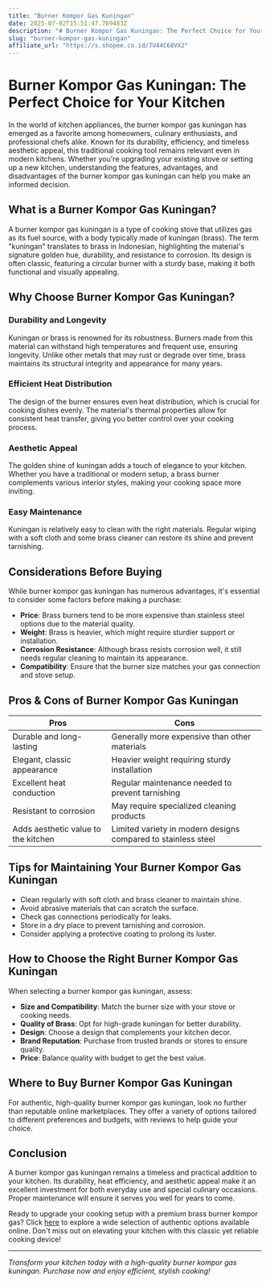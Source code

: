 ```yaml
---
title: "Burner Kompor Gas Kuningan"
date: 2025-07-02T15:51:47.769483Z
description: "# Burner Kompor Gas Kuningan: The Perfect Choice for Your Kitchen..."
slug: "burner-kompor-gas-kuningan"
affiliate_url: "https://s.shopee.co.id/7V44C68VX2"
---
```

# Burner Kompor Gas Kuningan: The Perfect Choice for Your Kitchen

In the world of kitchen appliances, the burner kompor gas kuningan has emerged as a favorite among homeowners, culinary enthusiasts, and professional chefs alike. Known for its durability, efficiency, and timeless aesthetic appeal, this traditional cooking tool remains relevant even in modern kitchens. Whether you're upgrading your existing stove or setting up a new kitchen, understanding the features, advantages, and disadvantages of the burner kompor gas kuningan can help you make an informed decision.

## What is a Burner Kompor Gas Kuningan?

A burner kompor gas kuningan is a type of cooking stove that utilizes gas as its fuel source, with a body typically made of kuningan (brass). The term "kuningan" translates to brass in Indonesian, highlighting the material's signature golden hue, durability, and resistance to corrosion. Its design is often classic, featuring a circular burner with a sturdy base, making it both functional and visually appealing.

## Why Choose Burner Kompor Gas Kuningan?

### Durability and Longevity

Kuningan or brass is renowned for its robustness. Burners made from this material can withstand high temperatures and frequent use, ensuring longevity. Unlike other metals that may rust or degrade over time, brass maintains its structural integrity and appearance for many years.

### Efficient Heat Distribution

The design of the burner ensures even heat distribution, which is crucial for cooking dishes evenly. The material's thermal properties allow for consistent heat transfer, giving you better control over your cooking process.

### Aesthetic Appeal

The golden shine of kuningan adds a touch of elegance to your kitchen. Whether you have a traditional or modern setup, a brass burner complements various interior styles, making your cooking space more inviting.

### Easy Maintenance

Kuningan is relatively easy to clean with the right materials. Regular wiping with a soft cloth and some brass cleaner can restore its shine and prevent tarnishing.

## Considerations Before Buying

While burner kompor gas kuningan has numerous advantages, it's essential to consider some factors before making a purchase:

- **Price**: Brass burners tend to be more expensive than stainless steel options due to the material quality.
- **Weight**: Brass is heavier, which might require sturdier support or installation.
- **Corrosion Resistance**: Although brass resists corrosion well, it still needs regular cleaning to maintain its appearance.
- **Compatibility**: Ensure that the burner size matches your gas connection and stove setup.

## Pros & Cons of Burner Kompor Gas Kuningan

| **Pros**                               | **Cons**                                     |
|----------------------------------------|----------------------------------------------|
| Durable and long-lasting             | Generally more expensive than other materials |
| Elegant, classic appearance           | Heavier weight requiring sturdy installation |
| Excellent heat conduction             | Regular maintenance needed to prevent tarnishing |
| Resistant to corrosion                | May require specialized cleaning products |
| Adds aesthetic value to the kitchen  | Limited variety in modern designs compared to stainless steel |

## Tips for Maintaining Your Burner Kompor Gas Kuningan

- Clean regularly with soft cloth and brass cleaner to maintain shine.
- Avoid abrasive materials that can scratch the surface.
- Check gas connections periodically for leaks.
- Store in a dry place to prevent tarnishing and corrosion.
- Consider applying a protective coating to prolong its luster.

## How to Choose the Right Burner Kompor Gas Kuningan

When selecting a burner kompor gas kuningan, assess:

- **Size and Compatibility**: Match the burner size with your stove or cooking needs.
- **Quality of Brass**: Opt for high-grade kuningan for better durability.
- **Design**: Choose a design that complements your kitchen decor.
- **Brand Reputation**: Purchase from trusted brands or stores to ensure quality.
- **Price**: Balance quality with budget to get the best value.

## Where to Buy Burner Kompor Gas Kuningan

For authentic, high-quality burner kompor gas kuningan, look no further than reputable online marketplaces. They offer a variety of options tailored to different preferences and budgets, with reviews to help guide your choice.

## Conclusion

A burner kompor gas kuningan remains a timeless and practical addition to your kitchen. Its durability, heat efficiency, and aesthetic appeal make it an excellent investment for both everyday use and special culinary occasions. Proper maintenance will ensure it serves you well for years to come.

Ready to upgrade your cooking setup with a premium brass burner kompor gas? Click [here](https://s.shopee.co.id/7V44C68VX2) to explore a wide selection of authentic options available online. Don't miss out on elevating your kitchen with this classic yet reliable cooking device!

---

*Transform your kitchen today with a high-quality burner kompor gas kuningan. Purchase now and enjoy efficient, stylish cooking!*